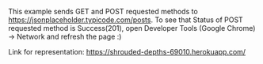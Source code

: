 This example sends GET and POST requested methods to https://jsonplaceholder.typicode.com/posts.
To see that Status of POST requested method is Success(201), open Developer Tools (Google Chrome) -> Network and refresh the page :)  

Link for representation: https://shrouded-depths-69010.herokuapp.com/
